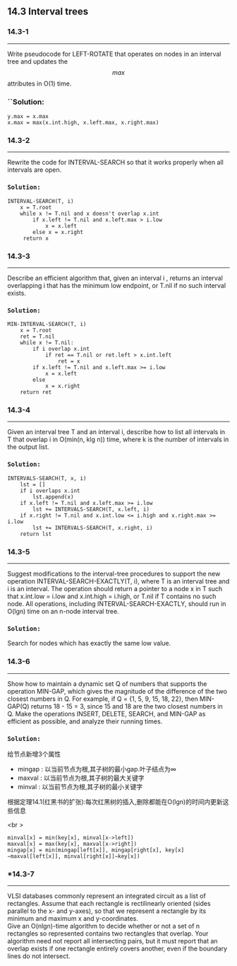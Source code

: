 ## 14.3 Interval trees

### 14.3-1
***
Write pseudocode for LEFT-ROTATE that operates on nodes in an interval tree and updates the $$max$$ attributes in O(1) time.

### ``Solution:
    y.max = x.max
    x.max = max(x.int.high, x.left.max, x.right.max)

### 14.3-2
***
Rewrite the code for INTERVAL-SEARCH so that it works properly when all intervals are open.

### `Solution:`
    INTERVAL-SEARCH(T, i)
        x = T.root
        while x != T.nil and x doesn't overlap x.int
            if x.left != T.nil and x.left.max > i.low
                x = x.left
            else x = x.right
         return x

### 14.3-3
***
Describe an efficient algorithm that, given an interval i , returns an interval overlapping i that has the minimum low endpoint, or 
T.nil if no such interval exists.

### `Solution:`
    MIN-INTERVAL-SEARCH(T, i)
        x = T.root
        ret = T.nil
        while x != T.nil:
            if i overlap x.int
                if ret == T.nil or ret.left > x.int.left
                    ret = x
            if x.left != T.nil and x.left.max >= i.low
                x = x.left
            else 
                x = x.right
        return ret

### 14.3-4
***
Given an interval tree T and an interval i, describe how to list all intervals in T that overlap i in O(min(n, klg n)) time, where 
k is the number of intervals in the output list.

### `Solution:`
    INTERVALS-SEARCH(T, x, i)
        lst = []
        if i overlaps x.int
            lst.append(x)
        if x.left != T.nil and x.left.max >= i.low
            lst += INTERVALS-SEARCH(T, x.left, i)
        if x.right != T.nil and x.int.low <= i.high and x.right.max >= i.low
            lst += INTERVALS-SEARCH(T, x.right, i)
        return lst

### 14.3-5
***
Suggest modifications to the interval-tree procedures to support the new operation INTERVAL-SEARCH-EXACTLY(T, i), where T is an 
interval tree and i is an interval. The operation should return a pointer to a node x in T such that x.int.low = i.low and 
x.int.high = i.high, or T.nil if T contains no such node. All operations, including INTERVAL-SEARCH-EXACTLY, should run in O(lgn) 
time on an n-node interval tree.

### `Solution:`
Search for nodes which has exactly the same low value.

### 14.3-6
***
Show how to maintain a dynamic set Q of numbers that supports the operation MIN-GAP, which gives the magnitude of the difference of 
the two closest numbers in Q. For example, if Q = {1, 5, 9, 15, 18, 22}, then MIN-GAP(Q) returns 18 - 15 = 3, since 15 and 18 are 
the two closest numbers in Q. Make the operations INSERT, DELETE, SEARCH, and MIN-GAP as efficient as possible, and analyze their 
running times.

### `Solution:`
给节点新增3个属性

* mingap : 以当前节点为根,其子树的最小gap.叶子结点为∞
* maxval : 以当前节点为根,其子树的最大关键字
* minval : 以当前节点为根,其子树的最小关键字

根据定理14.1(红黑书的扩张):每次红黑树的插入,删除都能在O(lgn)的时间内更新这些信息

<br \>

	minval[x] = min(key[x], minval[x->left])
	maxval[x] = max(key[x], maxval[x->right])
	mingap[x] = min(mingap[left[x]], mingap[right[x], key[x]−maxval[left[x]], minval[right[x]]−key[x])

### *14.3-7
***
VLSI databases commonly represent an integrated circuit as a list of rectangles. Assume that each rectangle is rectilinearly 
oriented (sides parallel to the x- and y-axes), so that we represent a rectangle by its minimum and maximum x and y-coordinates.  
Give an O(nlgn)-time algorithm to decide whether or not a set of n rectangles so represented contains two rectangles that overlap. 
Your algorithm need not report all intersecting pairs, but it must report that an overlap exists if one rectangle entirely covers 
another, even if the boundary lines do not intersect.
